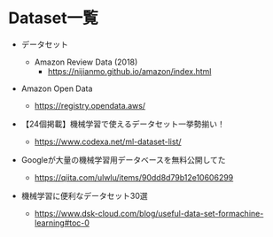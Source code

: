 # Dataset一覧

- データセット
  - Amazon Review Data (2018)
    - https://nijianmo.github.io/amazon/index.html

- Amazon Open Data
  - https://registry.opendata.aws/

- 【24個掲載】機械学習で使えるデータセット一挙勢揃い！
  - https://www.codexa.net/ml-dataset-list/

- Googleが大量の機械学習用データベースを無料公開してた
  - https://qiita.com/ulwlu/items/90dd8d79b12e10606299

- 機械学習に便利なデータセット30選
  - https://www.dsk-cloud.com/blog/useful-data-set-formachine-learning#toc-0